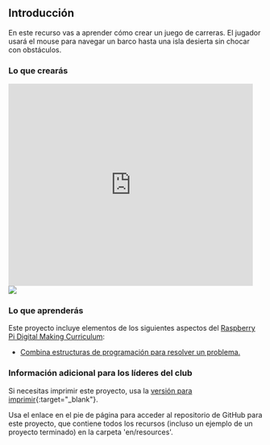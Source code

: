 ## Introducción

En este recurso vas a aprender cómo crear un juego de carreras. El jugador usará el mouse para navegar un barco hasta una isla desierta sin chocar con obstáculos.

### Lo que crearás

<div class="scratch-preview">
  <iframe allowtransparency="true" width="485" height="402" src="https://scratch.mit.edu/projects/embed/63957956/?autostart=false" frameborder="0"></iframe>
  <img src="images/boat-final.png">
</div>

### Lo que aprenderás

Este proyecto incluye elementos de los siguientes aspectos del [Raspberry Pi Digital Making Curriculum](http://rpf.io/curriculum):

+ [Combina estructuras de programación para resolver un problema.](https://www.raspberrypi.org/curriculum/programming/builder)

### Información adicional para los líderes del club

Si necesitas imprimir este proyecto, usa la [versión para imprimir](https://projects.raspberrypi.org/en/projects/boat-race/print){:target="_blank"}.

Usa el enlace en el pie de página para acceder al repositorio de GitHub para este proyecto, que contiene todos los recursos (incluso un ejemplo de un proyecto terminado) en la carpeta 'en/resources'.